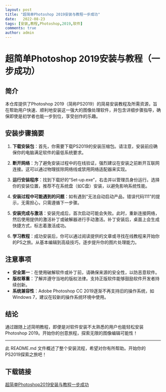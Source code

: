 ```yaml
---
layout: post
title: "超简单Photoshop 2019安装与教程一步成功"
date:   2022-08-23
tags: [安装,教程,Photoshop,2019,软件]
comments: true
author: admin
---
```

# 超简单Photoshop 2019安装与教程（一步成功）

## 简介

本仓库提供了Photoshop 2019（简称PS2019）的简易安装教程及所需资源，旨在帮助用户快速、顺利地安装这一强大的图像处理软件，并包含详细步骤指导，确保即使是初学者也能一步到位，享受创作的乐趣。

## 安装步骤摘要

1. **下载安装包**：首先，你需要下载PS2019的安装压缩包。请注意，安装前应确保你的电脑满足软件的最低系统要求。

2. **断开网络**：为了避免安装过程中的在线验证，强烈建议在安装之前断开互联网连接。这可以通过物理拔除网络线或禁用网络适配器来实现。

3. **运行安装程序**：找到下载好的“Set-up.exe”，右击并以管理员身份运行。选择你的安装位置，推荐不在系统盘（如C盘）安装，以避免影响系统性能。

4. **安装过程中可能遇到的问题**：如有遇到“无法自动启动产品，错误代码111”的提示，无需担心，只需遵循下一步骤。

5. **安装完成与激活**：安装完成后，首次启动可能会失败。此时，重新连接网络，然后使用提供的激活补丁或破解器进行手动激活。补丁安装后，桌面上会生成快捷方式，标志着激活成功。

6. **学习教程**：成功安装后，你可以通过阅读提供的文章或寻找在线教程来开始你的PS之旅。从基本编辑到高级技巧，逐步提升你的图片处理能力。

## 注意事项

- **安全第一**：在使用破解软件或补丁前，请确保来源的安全性，以防恶意软件。
- **版权尊重**：了解并遵守当地的版权法律。支持正版软件能够鼓励软件开发者持续创新。
- **系统兼容性**：Adobe Photoshop CC 2019逐渐不再支持旧的操作系统，如Windows 7，建议在较新的操作系统环境中使用。

## 结论

通过跟随上述简明教程，即便是对软件安装不太熟悉的用户也能轻松安装Photoshop 2019。开始你的创意旅程，探索无限的图像编辑可能性！

---

此 README.md 文件概述了整个安装流程，希望对你有所帮助。开始你的PS2019探索之旅吧！

## 下载链接

[超简单Photoshop2019安装与教程一步成功](https://pan.quark.cn/s/274e8ececcef)